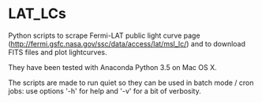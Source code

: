 # LAT_LCs

Python scripts to scrape Fermi-LAT public light curve page (http://fermi.gsfc.nasa.gov/ssc/data/access/lat/msl_lc/) and to download FITS files and plot lightcurves.

They have been tested with Anaconda Python 3.5 on Mac OS X.

The scripts are made to run quiet so they can be used in batch mode / cron jobs: use options '-h' for help and '-v' for a bit of verbosity.
